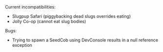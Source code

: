Current incompatibilities:

- Slugpup Safari (piggybacking dead slugs overrides eating)
- Jolly Co-op (cannot eat slug bodies)

Bugs:
- Trying to spawn a SeedCob using DevConsole results in a null reference exception
